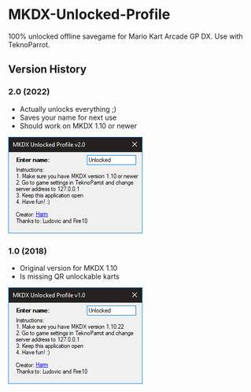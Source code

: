 # MKDX-Unlocked-Profile

100% unlocked offline savegame for Mario Kart Arcade GP DX.
Use with TeknoParrot.

## Version History

### 2.0 (2022)

* Actually unlocks everything ;)
* Saves your name for next use
* Should work on MKDX 1.10 or newer

![Screenshot of version 2.0](ScreenshotV2.png)

### 1.0 (2018)

* Original version for MKDX 1.10
* Is missing QR unlockable karts

![Screenshot of version 1.0](ScreenshotV1.png)